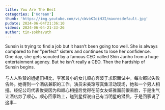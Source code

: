 ```yaml
---
title: You Are The Best
categories: ['Korean']
thumb: 'https://img.youtube.com/vi/cWvbKIoiHJI/maxresdefault.jpg'
pudate: 2024-06-04T21:36:10
videos: 2024-06-04-21-33-26
author: tin-sokhavuth
---
```

Sunsin is trying to find a job but it hasn't been going too well. She is always compared to her "perfect" sisters and continues to lose her confidence. One day, she gets scouted by a famous CEO called Shin Junho from a huge entertainment agency. But he isn't really a CEO. Then the hardship of Sunsin begins.
<br/><br/>
与人人称赞的姐姐们相比，李家最小的女儿顺心奔波于求职面试中，每次都以失败告终。她得到一个酒店兼职的工作。演员宋美玲写真集活动现场，她和一个男人相撞。经纪公司代表俊昊因为和顺心相撞后觉得在前女友妍雅面前很丢脸，于是生气让酒店炒了顺心。顺心回家路上，碰到星探说自己有当明星的潜质，于是回家说了这事...